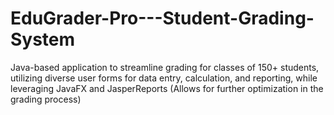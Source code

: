 # EduGrader-Pro---Student-Grading-System
 Java-based application to streamline grading for classes of 150+ students, utilizing diverse user forms for data entry, calculation, and reporting, while leveraging JavaFX and JasperReports (Allows for further optimization in the grading process)
